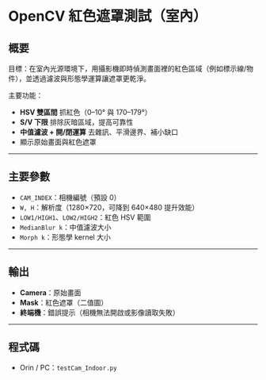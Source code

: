 # OpenCV 紅色遮罩測試（室內）

## 概要
目標：在室內光源環境下，用攝影機即時偵測畫面裡的紅色區域（例如標示線/物件），並透過濾波與形態學運算讓遮罩更乾淨。

主要功能：
- **HSV 雙區間** 抓紅色（0–10° 與 170–179°）
- **S/V 下限** 排除灰暗區域，提高可靠性
- **中值濾波 + 開/閉運算** 去雜訊、平滑邊界、補小缺口
- 顯示原始畫面與紅色遮罩

---

## 主要參數
- `CAM_INDEX`：相機編號（預設 0）
- `W, H`：解析度（1280×720，可降到 640×480 提升效能）
- `LOW1/HIGH1`、`LOW2/HIGH2`：紅色 HSV 範圍
- `MedianBlur k`：中值濾波大小
- `Morph k`：形態學 kernel 大小

---

## 輸出
- **Camera**：原始畫面  
- **Mask**：紅色遮罩（二值圖）  
- **終端機**：錯誤提示（相機無法開啟或影像讀取失敗）

---

## 程式碼
- Orin / PC：`testCam_Indoor.py`
